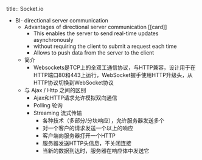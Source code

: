 title:: Socket.io

- BI- directional server communication
	- Advantages of  directional server communication [[card]]
		- This enables the server to send real-time updates asynchronously
		- without requiring the client to submit a request each time
		- Allows to push data from the server to the client
	- 简介
		- Websockets是TCP上的全双工通信协议，与HTTP兼容，设计用于在HTTP端口80和443上运行，WebSocket握手使用HTTP升级头，从HTTP协议切换到WebSocket协议
	- 与 Ajax / Http 之间的区别
		- Ajax和HTTP请求允许模拟双向通信
		- Polling 轮询
		- Streaming 流式传输
			- 各种技术（多部分/分块响应），允许服务器发送多个
			- 对一个客户的请求发送一个以上的响应
			- 客户端向服务器打开一个HTTP
			- 服务器发送HTTP头信息，不关闭连接
			- 当新的数据到达时，服务器在响应体中发送它